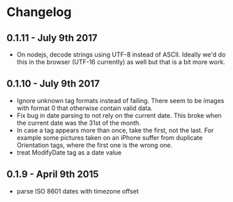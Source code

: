 # Changelog

## 0.1.11 - July 9th 2017

- On nodejs, decode strings using UTF-8 instead of ASCII. Ideally we'd do this in the browser (UTF-16 currently) as well but that is a bit more work.

## 0.1.10 - July 9th 2017

- Ignore unknown tag formats instead of failing. There seem to be images with format 0 that otherwise contain valid data.
- Fix bug in date parsing to not rely on the current date. This broke when the current date was the 31st of the month.
- In case a tag appears more than once, take the first, not the last. For example some pictures taken on an iPhone suffer from duplicate Orientation tags, where the first one is the wrong one.
- treat ModifyDate tag as a date value

## 0.1.9 - April 9th 2015

- parse ISO 8601 dates with timezone offset

